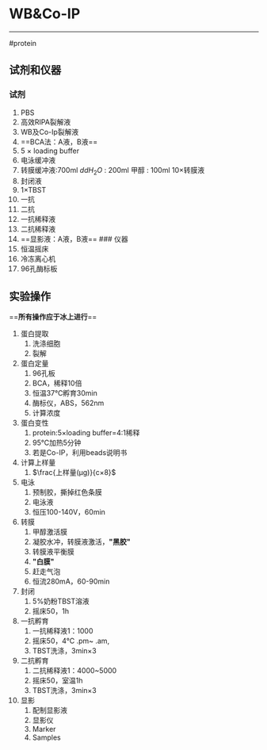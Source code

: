# WB&Co-IP
---
#protein

## 试剂和仪器

### 试剂

1.  PBS
2.  高效RIPA裂解液
3.  WB及Co-Ip裂解液
4.  ==BCA法：A液，B液==
5.  5 × loading buffer
6.  电泳缓冲液
7.  转膜缓冲液:700ml $ddH_2O$ : 200ml 甲醇 : 100ml 10×转膜液
8.  封闭液
9.  1×TBST
10. 一抗
11. 二抗
12. 一抗稀释液
13. 二抗稀释液
14. ==显影液：A液，B液== \### 仪器
15. 恒温摇床
16. 冷冻离心机
17. 96孔酶标板

## 实验操作

==**所有操作应于冰上进行**==

1.  蛋白提取
    1.  洗涤细胞
    2.  裂解
2.  蛋白定量
    1.  96孔板
    2.  BCA，稀释10倍
    3.  恒温37℃孵育30min
    4.  酶标仪，ABS，562nm
    5.  计算浓度
3.  蛋白变性
    1.  protein:5×loading buffer=4:1稀释
    2.  95℃加热5分钟
    3.  若是Co-IP，利用beads说明书
4.  计算上样量
    1.  $\frac{上样量(μg)}{c×8}$
5.  电泳
    1.  预制胶，撕掉红色条膜
    2.  电泳液
    3.  恒压100-140V，60min
6.  转膜
    1.  甲醇激活膜
    2.  凝胶水冲，转膜液激活，**"黑胶"**
    3.  转膜液平衡膜
    4.  **"白膜"**
    5.  赶走气泡
    6.  恒流280mA，60-90min
7.  封闭
    1.  5%奶粉TBST溶液
    2.  摇床50，1h
8.  一抗孵育
    1.  一抗稀释液1：1000
    2.  摇床50，4℃ .pm\~ .am,
    3.  TBST洗涤，3min×3
9.  二抗孵育
    1.  二抗稀释液1：4000\~5000
    2.  摇床50，室温1h
    3.  TBST洗涤，3min×3
10. 显影
    1.  配制显影液
    2.  显影仪
    3.  Marker
    4.  Samples
